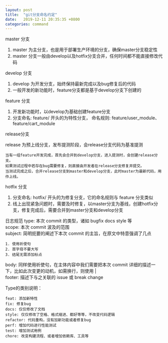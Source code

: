 ```yaml
---
layout: post
title:  "git分支命名约定"
date:   2019-12-11 20:35:35 +0800
categories: command
---
```


master 分支

1. master 为主分支，也是用于部署生产环境的分支，确保master分支稳定性
2. master 分支一般由develop以及hotfix分支合并，任何时间都不能直接修改代码

develop 分支

1. develop 为开发分支，始终保持最新完成以及bug修复后的代码
2. 一般开发的新功能时，feature分支都是基于develop分支下创建的

feature 分支

1. 开发新功能时，以develop为基础创建feature分支
2. 分支命名: feature/ 开头的为特性分支， 命名规则: feature/user_module、 feature/cart_module

release分支

release 为预上线分支，发布提测阶段，会release分支代码为基准提测

```
当有一组feature开发完成，首先会合并到develop分支，进入提测时，会创建release分支。
如果测试过程中若存在bug需要修复，则直接由开发者在release分支修复并提交。
当测试完成之后，合并release分支到master和develop分支，此时master为最新代码，用作上线。
```

hotfix 分支
1. 分支命名: hotfix/ 开头的为修复分支，它的命名规则与 feature 分支类似
2. 线上出现紧急问题时，需要及时修复，以master分支为基线，创建hotfix分支，修复完成后，需要合并到master分支和develop分支

日志规范
type: 本次 commit 的类型，诸如 bugfix docs style 等  
scope: 本次 commit 波及的范围  
subject: 简明扼要的阐述下本次 commit 的主旨，在原文中特意强调了几点  
```
1. 使用祈使句
2. 首字母不要大写
3. 结尾无需添加标点
```
body: 同样使用祈使句，在主体内容中我们需要把本次 commit 详细的描述一下，比如此次变更的动机，如需换行，则使用 |  
footer: 描述下与之关联的 issue 或 break change  

Type的类别说明：
```
feat: 添加新特性
fix: 修复bug
docs: 仅仅修改了文档
style: 仅仅修改了空格、格式缩进、都好等等，不改变代码逻辑
refactor: 代码重构，没有加新功能或者修复bug
perf: 增加代码进行性能测试
test: 增加测试用例
chore: 改变构建流程、或者增加依赖库、工具等
```